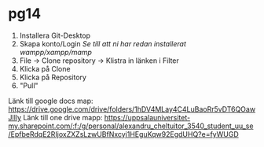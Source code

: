 # pg14

1) Installera Git-Desktop
2) Skapa konto/Login
*Se till att ni har redan installerat wampp/xampp/mamp*
3) File -> Clone repository -> Klistra in länken i Filter 
4) Klicka på Clone
5) Klicka på Repository
6) "Pull"

Länk till google docs map: https://drive.google.com/drive/folders/1hDV4MLay4C4LuBaoRr5vDT6QOawJlIly
Länk till one drive mapp: https://uppsalauniversitet-my.sharepoint.com/:f:/g/personal/alexandru_cheltuitor_3540_student_uu_se/EpfbeRdqE2RIjoxZXZsLzwUBfNxcyj1HEguKqw92EgdUHQ?e=fyWUGD